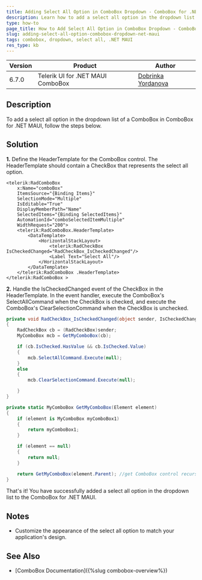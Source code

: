 ```yaml
---
title: Adding Select All Option in ComboBox Dropdown - ComboBox for .NET MAUI
description: Learn how to add a select all option in the dropdown list of a ComboBox in ComboBox for .NET MAUI.
type: how-to
page_title: How to Add Select All Option in ComboBox Dropdown - ComboBox for .NET MAUI
slug: adding-select-all-option-combobox-dropdown-net-maui
tags: combobox, dropdown, select all, .NET MAUI
res_type: kb
---
```


| Version | Product | Author | 
| --- | --- | ---- | 
| 6.7.0 | Telerik UI for .NET MAUI ComboBox | [Dobrinka Yordanova](https://www.telerik.com/blogs/author/dobrinka-yordanova)| 


## Description

To add a select all option in the dropdown list of a ComboBox in ComboBox for .NET MAUI, follow the steps below.

## Solution

**1.** Define the HeaderTemplate for the ComboBox control. The HeaderTemplate should contain a CheckBox that represents the select all option.

```XAML
<telerik:RadComboBox 
    x:Name="comboBox"
    ItemsSource="{Binding Items}"
    SelectionMode="Multiple"
    IsEditable="True"
    DisplayMemberPath="Name"
    SelectedItems="{Binding SelectedItems}"
    AutomationId="comboSelectedItemMultiple"
    WidthRequest="200">
    <telerik:RadComboBox.HeaderTemplate>
        <DataTemplate>
            <HorizontalStackLayout>
                <telerik:RadCheckBox IsCheckedChanged="RadCheckBox_IsCheckedChanged"/>
                <Label Text="Select All"/>
            </HorizontalStackLayout>
        </DataTemplate>
    </telerik:RadComboBox .HeaderTemplate>
</telerik:RadComboBox >
```

**2.** Handle the IsCheckedChanged event of the CheckBox in the HeaderTemplate. In the event handler, execute the ComboBox's SelectAllCommand when the CheckBox is checked, and execute the ComboBox's ClearSelectionCommand when the CheckBox is unchecked.

```C#
private void RadCheckBox_IsCheckedChanged(object sender, IsCheckedChangedEventArgs e)
{
    RadCheckBox cb = (RadCheckBox)sender;
    MyComboBox mcb = GetMyComboBox(cb);

    if (cb.IsChecked.HasValue && cb.IsChecked.Value)
    {
        mcb.SelectAllCommand.Execute(null);
    }
    else
    {
        mcb.ClearSelectionCommand.Execute(null);

    }
}

private static MyComboBox GetMyComboBox(Element element)
{
    if (element is MyComboBox myComboBox1)
    {
        return myComboBox1;
    }

    if (element == null)
    {
        return null;
    }

    return GetMyComboBox(element.Parent); //get ComboBox control recursively
}
```

That's it! You have successfully added a select all option in the dropdown list to the ComboBox for .NET MAUI.

## Notes

- Customize the appearance of the select all option to match your application's design.

## See Also

- [ComboBox Documentation]({%slug combobox-overview%})